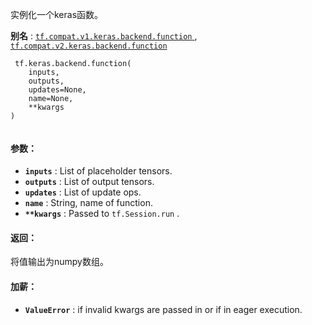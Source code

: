 实例化一个keras函数。

**别名** : [ `tf.compat.v1.keras.backend.function` ](/api_docs/python/tf/keras/backend/function), [ `tf.compat.v2.keras.backend.function` ](/api_docs/python/tf/keras/backend/function)

```
 tf.keras.backend.function(
    inputs,
    outputs,
    updates=None,
    name=None,
    **kwargs
)
 
```

#### 参数：
- **`inputs`** : List of placeholder tensors.
- **`outputs`** : List of output tensors.
- **`updates`** : List of update ops.
- **`name`** : String, name of function.
- **`**kwargs`** : Passed to  `tf.Session.run` .


#### 返回：
将值输出为numpy数组。

#### 加薪：
- **`ValueError`** : if invalid kwargs are passed in or if in eager execution.
